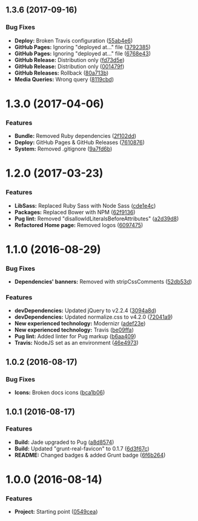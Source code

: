 <a name="1.3.6"></a>
## 1.3.6 (2017-09-16)


### Bug Fixes

* **Deploy:** Broken Travis configuration ([55ab4e6](https://github.com/martinmethod/martinmethod.github.io/commit/55ab4e6))
* **GitHub Pages:** Ignoring "deployed at…" file ([3792385](https://github.com/martinmethod/martinmethod.github.io/commit/3792385))
* **GitHub Pages:** Ignoring "deployed at…" file ([6768e43](https://github.com/martinmethod/martinmethod.github.io/commit/6768e43))
* **GitHub Release:** Distribution only ([fd73d5e](https://github.com/martinmethod/martinmethod.github.io/commit/fd73d5e))
* **GitHub Release:** Distribution only ([001479f](https://github.com/martinmethod/martinmethod.github.io/commit/001479f))
* **GitHub Releases:** Rollback ([80a713b](https://github.com/martinmethod/martinmethod.github.io/commit/80a713b))
* **Media Queries:** Wrong query ([8119cbd](https://github.com/martinmethod/martinmethod.github.io/commit/8119cbd))



<a name="1.3.0"></a>
# 1.3.0 (2017-04-06)


### Features

* **Bundle:** Removed Ruby dependencies ([2f102dd](https://github.com/martinmethod/martinmethod.github.io/commit/2f102dd))
* **Deploy:** GitHub Pages & GitHub Releases ([7610876](https://github.com/martinmethod/martinmethod.github.io/commit/7610876))
* **System:** Removed .gitignore ([9a7fd6b](https://github.com/martinmethod/martinmethod.github.io/commit/9a7fd6b))



<a name="1.2.0"></a>
# 1.2.0 (2017-03-23)


### Features

* **LibSass:** Replaced Ruby Sass with Node Sass ([cde1e4c](https://github.com/martinmethod/martinmethod.github.io/commit/cde1e4c))
* **Packages:** Replaced Bower with NPM ([62f9136](https://github.com/martinmethod/martinmethod.github.io/commit/62f9136))
* **Pug lint:** Removed "disallowIdLiteralsBeforeAttributes" ([a2d39d8](https://github.com/martinmethod/martinmethod.github.io/commit/a2d39d8))
* **Refactored Home page:** Removed logos ([6097475](https://github.com/martinmethod/martinmethod.github.io/commit/6097475))



<a name="1.1.0"></a>
# 1.1.0 (2016-08-29)


### Bug Fixes

* **Dependencies' banners:** Removed with stripCssComments ([52db53d](https://github.com/martinmethod/martinmethod.github.io/commit/52db53d))


### Features

* **devDependencies:** Updated jQuery to v2.2.4 ([3094a8d](https://github.com/martinmethod/martinmethod.github.io/commit/3094a8d))
* **devDependencies:** Updated normalize.css to v4.2.0 ([72041a9](https://github.com/martinmethod/martinmethod.github.io/commit/72041a9))
* **New experienced technology:** Modernizr ([adef23e](https://github.com/martinmethod/martinmethod.github.io/commit/adef23e))
* **New experienced technology:** Travis ([be09ffa](https://github.com/martinmethod/martinmethod.github.io/commit/be09ffa))
* **Pug lint:** Added linter for Pug markup ([b6aa409](https://github.com/martinmethod/martinmethod.github.io/commit/b6aa409))
* **Travis:** NodeJS set as an environment ([46e4973](https://github.com/martinmethod/martinmethod.github.io/commit/46e4973))



<a name="1.0.2"></a>
## 1.0.2 (2016-08-17)


### Bug Fixes

* **Icons:** Broken docs icons ([bca1b06](https://github.com/martinmethod/martinmethod.github.io/commit/bca1b06))



<a name="1.0.1"></a>
## 1.0.1 (2016-08-17)


### Features

* **Build:** Jade upgraded to Pug ([a8d8574](https://github.com/martinmethod/martinmethod.github.io/commit/a8d8574))
* **Build:** Updated "grunt-real-favicon" to 0.1.7 ([6d3f67c](https://github.com/martinmethod/martinmethod.github.io/commit/6d3f67c))
* **README:** Changed badges & added Grunt badge ([6f6b264](https://github.com/martinmethod/martinmethod.github.io/commit/6f6b264))



<a name="1.0.0"></a>
# 1.0.0 (2016-08-14)


### Features

* **Project:** Starting point ([0549cea](https://github.com/martinmethod/martinmethod.github.io/commit/0549cea))



